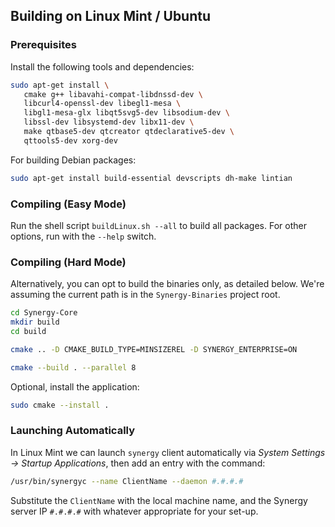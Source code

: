 ## Building on Linux Mint / Ubuntu

### Prerequisites

Install the following tools and dependencies:

```sh
sudo apt-get install \
   cmake g++ libavahi-compat-libdnssd-dev \
   libcurl4-openssl-dev libegl1-mesa \
   libgl1-mesa-glx libqt5svg5-dev libsodium-dev \
   libssl-dev libsystemd-dev libx11-dev \
   make qtbase5-dev qtcreator qtdeclarative5-dev \
   qttools5-dev xorg-dev
```

For building Debian packages:

```sh
sudo apt-get install build-essential devscripts dh-make lintian
```

### Compiling (Easy Mode)

Run the shell script `buildLinux.sh --all` to build all packages. For other options, run with the `--help` switch.

### Compiling (Hard Mode)

Alternatively, you can opt to build the binaries only, as detailed below. We're assuming the current path is in the `Synergy-Binaries` project root.

```sh
cd Synergy-Core
mkdir build
cd build

cmake .. -D CMAKE_BUILD_TYPE=MINSIZEREL -D SYNERGY_ENTERPRISE=ON

cmake --build . --parallel 8
```

Optional, install the application:

```sh
sudo cmake --install .
```

### Launching Automatically

In Linux Mint we can launch `synergy` client automatically via _System Settings &rarr; Startup Applications_, then add an entry with the command:

```sh
/usr/bin/synergyc --name ClientName --daemon #.#.#.#
```

Substitute the `ClientName` with the local machine name, and the Synergy server IP `#.#.#.#` with whatever appropriate for your set-up.

